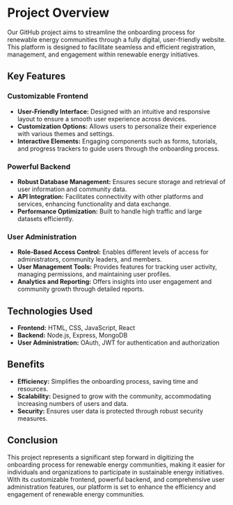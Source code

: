 # Project Overview
Our GitHub project aims to streamline the onboarding process for renewable energy communities through a fully digital, user-friendly website. This platform is designed to facilitate seamless and efficient registration, management, and engagement within renewable energy initiatives.

## Key Features
### Customizable Frontend
* **User-Friendly Interface:** Designed with an intuitive and responsive layout to ensure a smooth user experience across devices.
* **Customization Options:** Allows users to personalize their experience with various themes and settings.
* **Interactive Elements:** Engaging components such as forms, tutorials, and progress trackers to guide users through the onboarding process.

### Powerful Backend
* **Robust Database Management:** Ensures secure storage and retrieval of user information and community data.
* **API Integration:** Facilitates connectivity with other platforms and services, enhancing functionality and data exchange.
* **Performance Optimization:** Built to handle high traffic and large datasets efficiently.

### User Administration
* **Role-Based Access Control:** Enables different levels of access for administrators, community leaders, and members.
* **User Management Tools:** Provides features for tracking user activity, managing permissions, and maintaining user profiles.
* **Analytics and Reporting:** Offers insights into user engagement and community growth through detailed reports.

## Technologies Used
* **Frontend:** HTML, CSS, JavaScript, React
* **Backend:** Node.js, Express, MongoDB
* **User Administration:** OAuth, JWT for authentication and authorization

## Benefits
* **Efficiency:** Simplifies the onboarding process, saving time and resources.
* **Scalability:** Designed to grow with the community, accommodating increasing numbers of users and data.
* **Security:** Ensures user data is protected through robust security measures.

## Conclusion
This project represents a significant step forward in digitizing the onboarding process for renewable energy communities, making it easier for individuals and organizations to participate in sustainable energy initiatives. With its customizable frontend, powerful backend, and comprehensive user administration features, our platform is set to enhance the efficiency and engagement of renewable energy communities.

